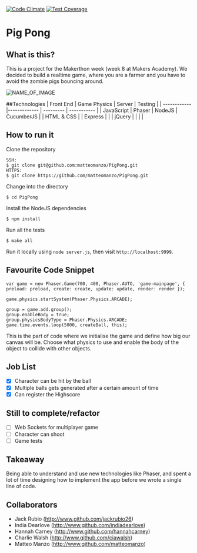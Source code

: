 [![Code Climate](https://codeclimate.com/github/matteomanzo/PigPong/badges/gpa.svg)](https://codeclimate.com/github/matteomanzo/PigPong) [![Test Coverage](https://codeclimate.com/github/matteomanzo/PigPong/badges/coverage.svg)](https://codeclimate.com/github/matteomanzo/PigPong)

Pig Pong
=======================

## What is this?

This is a project for the Makerthon week (week 8 at Makers Academy).
We decided to build a realtime game, where you are a farmer and you have to avoid the zombie pigs bouncing around.

![NAME_OF_IMAGE](public/image/logo_screenshot.png)

##Technologies
| Front End   | Game Physics | Server      | Testing     |
| ------------|------------- | ---------   | ----------- |
| JavaScript  | Phaser       | NodeJS      | CucumberJS  |
| HTML & CSS  |              | Express     |             |
| jQuery      |              |             |             |

## How to run it
Clone the repository
```
SSH:
$ git clone git@github.com:matteomanzo/PigPong.git
HTTPS:
$ git clone https://github.com/matteomanzo/PigPong.git
```
Change into the directory
```
$ cd PigPong
```
Install the NodeJS dependencies
```
$ npm install
```
Run all the tests
```
$ make all
```
Run it locally using `node server.js`, then visit `http://localhost:9999`.

## Favourite Code Snippet

~~~
var game = new Phaser.Game(700, 400, Phaser.AUTO, 'game-mainpage', { preload: preload, create: create, update: update, render: render });

game.physics.startSystem(Phaser.Physics.ARCADE);

group = game.add.group();
group.enableBody = true;  
group.physicsBodyType = Phaser.Physics.ARCADE;
game.time.events.loop(5000, createBall, this);
~~~
This is the part of code where we initialise the game and define how big our canvas will be.
Choose what physics to use and enable the body of the object to collide with other objects.

## Job List

- [x] Character can be hit by the ball
- [x] Multiple balls gets generated after a certain amount of time
- [x] Can register the Highscore

## Still to complete/refactor

- [ ] Web Sockets for multiplayer game
- [ ] Character can shoot
- [ ] Game tests

## Takeaway

Being able to understand and use new technologies like Phaser, and spent a lot of time designing how to implement the app before we wrote a single line of code.

## Collaborators

- Jack Rubio (http://www.github.com/jackrubio26)
- India Dearlove (http://www.github.com/indiadearlove)
- Hannah Carney (http://www.github.com/hannahcarney)
- Charlie Walsh (http://www.github.com/ciawalsh)
- Matteo Manzo (http://www.github.com/matteomanzo)
